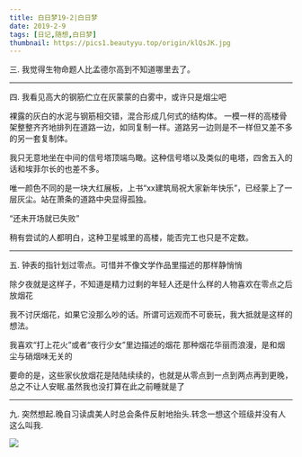 ```yaml
---
title: 白日梦19-2|白日梦
date: 2019-2-9
tags: [日记,随想,白日梦]
thumbnail: https://pics1.beautyyu.top/origin/klQsJK.jpg
---
```


三. 我觉得生物命题人比孟德尔高到不知道哪里去了。

***

四. 我看见高大的钢筋伫立在灰蒙蒙的白雾中，或许只是烟尘吧

裸露的灰白的水泥与钢筋相交错，混合形成几何式的结构体。 一模一样的高楼骨架整整齐齐地排列在道路一边，如同复制一样。道路另一边则是不一样但又差不多的另一套复制体。 

我只无意地坐在中间的信号塔顶端鸟瞰。这种信号塔以及类似的电塔，四舍五入的话和埃菲尔长的也差不多。 

唯一颜色不同的是一块大红展板，上书“xx建筑局祝大家新年快乐”，已经蒙上了一层灰尘。站在萧条的道路中央显得孤独。

 “还未开场就已失败” 

稍有尝试的人都明白，这种卫星城里的高楼，能否完工也只是不定数。

***

五. 钟表的指针划过零点。可惜并不像文学作品里描述的那样静悄悄 

除夕夜就是这样子，不知道是精力过剩的年轻人还是什么样的人物喜欢在零点之后放烟花 

我不讨厌烟花，如果它没那么吵的话。所谓可远观而不可亵玩，我大抵就是这样的想法。

我喜欢“打上花火”或者“夜行少女”里边描述的烟花 那种烟花华丽而浪漫，是和烟尘与硝烟味无关的 

要命的是，这些家伙放烟花是陆陆续续的，也就是从零点到一点到两点再到更晚，总之不让人安眠.虽然我也没打算在此之前睡就是了

***

九. 突然想起.晚自习读虞美人时总会条件反射地抬头.转念一想这个班级并没有人这么叫我.

![](https://pics1.beautyyu.top/origin/klQsJK.jpg)
